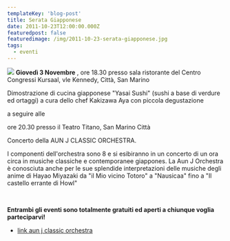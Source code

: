 ```yaml
---
templateKey: 'blog-post'
title: Serata Giapponese
date: 2011-10-23T12:00:00.000Z
featuredpost: false
featuredimage: /img/2011-10-23-serata-giapponese.jpg
tags:
  - eventi
---
```



![](/img/2011-10-23-serata-giapponese.jpg)
**Giovedì 3 Novembre** , ore 18.30 presso sala ristorante del Centro Congressi Kursaal, vle Kennedy, Città, San Marino 

 Dimostrazione di cucina giapponese "Yasai Sushi" (sushi a base di verdure ed ortaggi) a cura dello chef Kakizawa Aya con piccola degustazione 

 a seguire alle  

 

 

 

 ore 20.30 presso il Teatro Titano, San Marino Città 

 Concerto della AUN J CLASSIC ORCHESTRA. 

 I componenti dell'orchestra sono 8 e si esibiranno in un concerto di un ora circa in musiche classiche e contemporanee giappones. La Aun J Orchestra è conosciuta anche per le sue splendide interpretazioni delle musiche degli anime di Hayao Miyazaki da "il Mio vicino Totoro" a "Nausicaa" fino a "Il castello errante di Howl" 

   

 

 

 **Entrambi gli eventi sono totalmente gratuiti ed aperti a chiunque voglia parteciparvi!**  

 
 - [link aun j classic orchestra](http://aunj-classic.syncl.jp/) 

